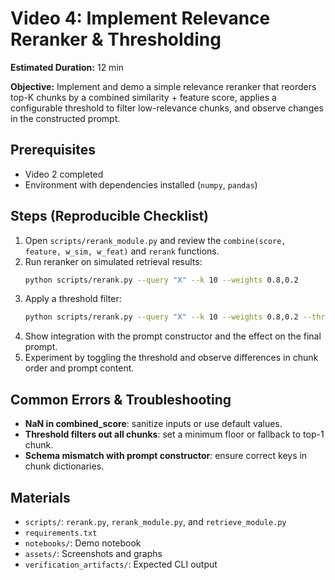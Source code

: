 # Video 4: Implement Relevance Reranker & Thresholding

**Estimated Duration:** 12 min

**Objective:**
Implement and demo a simple relevance reranker that reorders top-K chunks by a combined similarity + feature score, applies a configurable threshold to filter low-relevance chunks, and observe changes in the constructed prompt.

## Prerequisites

- Video 2 completed
- Environment with dependencies installed (`numpy`, `pandas`)

## Steps (Reproducible Checklist)

1. Open `scripts/rerank_module.py` and review the `combine(score, feature, w_sim, w_feat)` and `rerank` functions.
2. Run reranker on simulated retrieval results:
   ```bash
   python scripts/rerank.py --query "X" --k 10 --weights 0.8,0.2
   ```
3. Apply a threshold filter:
   ```bash
   python scripts/rerank.py --query "X" --k 10 --weights 0.8,0.2 --threshold 0.35
   ```
4. Show integration with the prompt constructor and the effect on the final prompt.
5. Experiment by toggling the threshold and observe differences in chunk order and prompt content.

## Common Errors & Troubleshooting

- **NaN in combined_score**: sanitize inputs or use default values.
- **Threshold filters out all chunks**: set a minimum floor or fallback to top-1 chunk.
- **Schema mismatch with prompt constructor**: ensure correct keys in chunk dictionaries.

## Materials

- `scripts/`: `rerank.py`, `rerank_module.py`, and `retrieve_module.py`
- `requirements.txt`
- `notebooks/`: Demo notebook
- `assets/`: Screenshots and graphs
- `verification_artifacts/`: Expected CLI output
